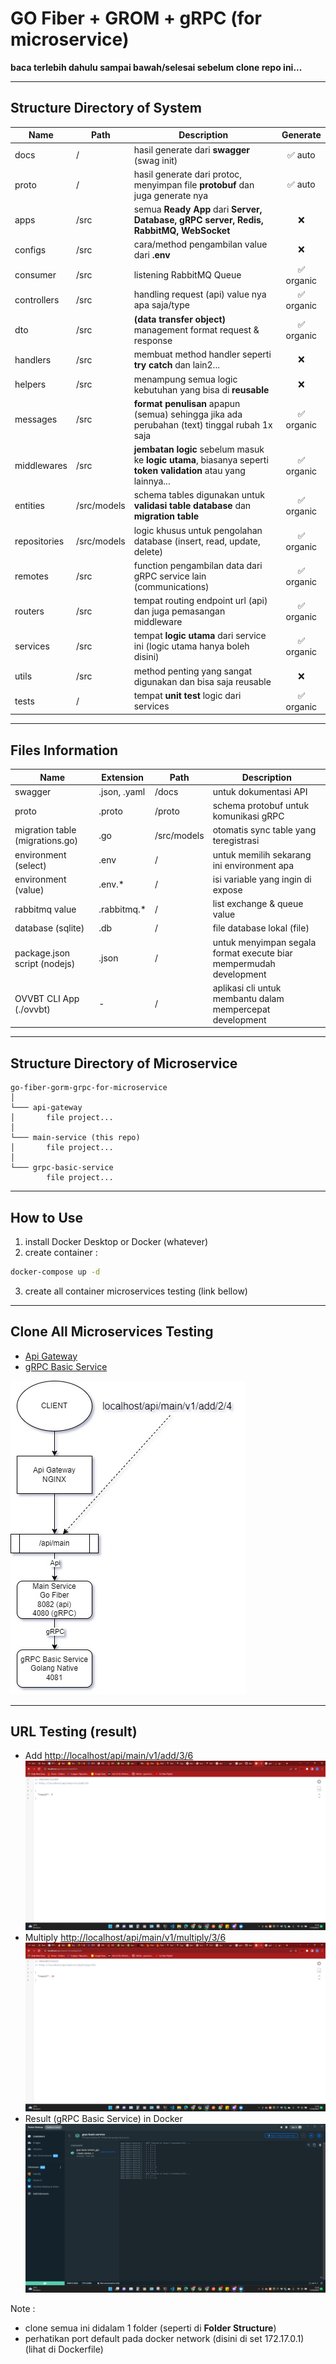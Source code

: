 # GO Fiber + GROM + gRPC (for microservice)

**baca terlebih dahulu sampai bawah/selesai sebelum clone repo ini...**

---

## Structure Directory of System

| Name         | Path        | Description                                                                                                     | Generate  |
|--------------|-------------|-----------------------------------------------------------------------------------------------------------------|:---------:|
| docs         | /           | hasil generate dari **swagger** (swag init)                                                                     |  ✅ auto   |
| proto        | /           | hasil generate dari protoc, menyimpan file **protobuf** dan juga generate nya                                   |  ✅ auto   |
| apps         | /src        | semua **Ready App** dari **Server, Database, gRPC server, Redis, RabbitMQ, WebSocket**                          |     ❌     |
| configs      | /src        | cara/method pengambilan value dari **.env**                                                                     |     ❌     |
| consumer     | /src        | listening RabbitMQ Queue                                                                                        | ✅ organic |
| controllers  | /src        | handling request (api) value nya apa saja/type                                                                  | ✅ organic |
| dto          | /src        | **(data transfer object)** management format request & response                                                 | ✅ organic |
| handlers     | /src        | membuat method handler seperti **try catch** dan lain2...                                                       |     ❌     |
| helpers      | /src        | menampung semua logic kebutuhan yang bisa di **reusable**                                                       |     ❌     |
| messages     | /src        | **format penulisan** apapun (semua) sehingga jika ada perubahan (text) tinggal rubah 1x saja                    | ✅ organic |
| middlewares  | /src        | **jembatan logic** sebelum masuk ke **logic utama**, biasanya seperti **token validation** atau yang lainnya... | ✅ organic |
| entities     | /src/models | schema tables digunakan untuk **validasi table database** dan **migration table**                               | ✅ organic |
| repositories | /src/models | logic khusus untuk pengolahan database (insert, read, update, delete)                                           | ✅ organic |
| remotes      | /src        | function pengambilan data dari gRPC service lain (communications)                                               | ✅ organic |
| routers      | /src        | tempat routing endpoint url (api) dan juga pemasangan middleware                                                | ✅ organic |
| services     | /src        | tempat **logic utama** dari service ini (logic utama hanya boleh disini)                                        | ✅ organic |
| utils        | /src        | method penting yang sangat digunakan dan bisa saja reusable                                                     |     ❌     |
| tests        | /           | tempat **unit test** logic dari services                                                                        | ✅ organic |

---

## Files Information

| Name                            | Extension    | Path        | Description                                                        |
|---------------------------------|--------------|-------------|--------------------------------------------------------------------|
| swagger                         | .json, .yaml | /docs       | untuk dokumentasi API                                              |
| proto                           | .proto       | /proto      | schema protobuf untuk komunikasi gRPC                              |
| migration table (migrations.go) | .go          | /src/models | otomatis sync table yang teregistrasi                              |
| environment (select)            | .env         | /           | untuk memilih sekarang ini environment apa                         |
| environment (value)             | .env.*       | /           | isi variable yang ingin di expose                                  |
| rabbitmq value                  | .rabbitmq.*  | /           | list exchange & queue value                                        |
| database (sqlite)               | .db          | /           | file database lokal (file)                                         |
| package.json script (nodejs)    | .json        | /           | untuk menyimpan segala format execute biar mempermudah development |
| OVVBT CLI App (./ovvbt)         | -            | /           | aplikasi cli untuk membantu dalam mempercepat development          |

---

## Structure Directory of Microservice

```
go-fiber-gorm-grpc-for-microservice
│
└─── api-gateway
│       file project...
│
└─── main-service (this repo)
│       file project...
│
└─── grpc-basic-service
        file project...
```

---

## How to Use

1. install Docker Desktop or Docker (whatever)
2. create container :
```bash
docker-compose up -d
```
3. create all container microservices testing (link bellow)

---

## Clone All Microservices Testing

- [Api Gateway](https://github.com/jefripunza/nginx-load-balance-microservice.git)
- [gRPC Basic Service](https://github.com/jefripunza/example-grpc-basic-service.git)

![Schemas Routing (diagram)](git_assets/schema.jpg)

---

## URL Testing (result)

- Add [http://localhost/api/main/v1/add/3/6](http://localhost/api/main/v1/add/3/6)
  ![Operation Add](git_assets/operation-add.png)
- Multiply [http://localhost/api/main/v1/multiply/3/6](http://localhost/api/main/v1/multiply/3/6)
  ![Operation Multiply](git_assets/operation-multiply.png)
- Result (gRPC Basic Service) in Docker
  ![Docker Result](git_assets/docker-result.png)

Note :
- clone semua ini didalam 1 folder (seperti di **Folder Structure**)
- perhatikan port default pada docker network (disini di set 172.17.0.1) (lihat di Dockerfile)
